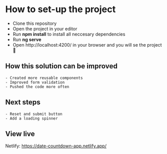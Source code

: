 # How to set-up the project
- Clone this repository
- Open the project in your editor 
- Run **npm install** to install all neccesary dependencies
- Run **ng serve**
- Open http://localhost:4200/ in your browser and you will se the project 👯 

## How this solution can be improved
    - Created more reusable components
    - Improved form validation
    - Pushed the code more often 

## Next steps
    - Reset and submit button 
    - Add a loading spinner 

## View live
Netlify: https://date-countdown-app.netlify.app/ 

